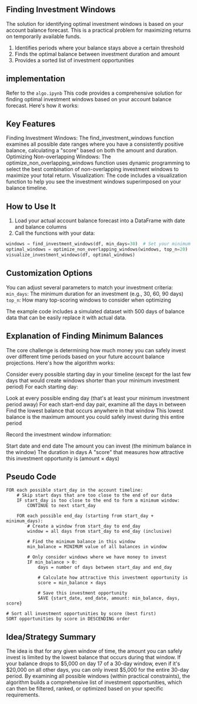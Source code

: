 ## Finding Investment Windows
The solution for identifying optimal investment windows is based on your account balance forecast. This is a practical problem for maximizing returns on temporarily available funds.

1. Identifies periods where your balance stays above a certain threshold
2. Finds the optimal balance between investment duration and amount
3. Provides a sorted list of investment opportunities

## implementation
Refer to the `algo.ipynb`
This code provides a comprehensive solution for finding optimal investment windows based on your account balance forecast.
Here's how it works:

## Key Features
Finding Investment Windows: The find_investment_windows function examines all possible date ranges where you have a consistently positive balance, calculating a "score" based on both the amount and duration.
Optimizing Non-overlapping Windows: The optimize_non_overlapping_windows function uses dynamic programming to select the best combination of non-overlapping investment windows to maximize your total return.
Visualization: The code includes a visualization function to help you see the investment windows superimposed on your balance timeline.

## How to Use It
1. Load your actual account balance forecast into a DataFrame with date and balance columns
2. Call the functions with your data:

```py
windows = find_investment_windows(df, min_days=30)  # Set your minimum investment period
optimal_windows = optimize_non_overlapping_windows(windows, top_n=20)
visualize_investment_windows(df, optimal_windows)
```

## Customization Options
You can adjust several parameters to match your investment criteria:
`min_days`: The minimum duration for an investment (e.g., 30, 60, 90 days)
`top_n`: How many top-scoring windows to consider when optimizing

The example code includes a simulated dataset with 500 days of balance data that can be easily replace it with actual data.


## Explanation of Finding Minimum Balances
The core challenge is determining how much money you can safely invest over different time periods based on your future account balance projections. Here's how the algorithm works:

Consider every possible starting day in your timeline (except for the last few days that would create windows shorter than your minimum investment period)
For each starting day:

Look at every possible ending day (that's at least your minimum investment period away)
For each start-end day pair, examine all the days in between
Find the lowest balance that occurs anywhere in that window
This lowest balance is the maximum amount you could safely invest during this entire period


Record the investment window information:

Start date and end date
The amount you can invest (the minimum balance in the window)
The duration in days
A "score" that measures how attractive this investment opportunity is (amount × days)


## Pseudo Code
```
FOR each possible start_day in the account timeline:
    # Skip start days that are too close to the end of our data
    IF start_day is too close to the end to form a minimum window:
        CONTINUE to next start_day

    FOR each possible end_day (starting from start_day + minimum_days):
        # Create a window from start_day to end_day
        window = all days from start_day to end_day (inclusive)

        # Find the minimum balance in this window
        min_balance = MINIMUM value of all balances in window

        # Only consider windows where we have money to invest
        IF min_balance > 0:
            days = number of days between start_day and end_day

            # Calculate how attractive this investment opportunity is
            score = min_balance × days

            # Save this investment opportunity
            SAVE {start_date, end_date, amount: min_balance, days, score}

# Sort all investment opportunities by score (best first)
SORT opportunities by score in DESCENDING order
```

## Idea/Strategy Summary
The idea is that for any given window of time, the amount you can safely invest is limited by the lowest balance that occurs during that window. If your balance drops to $5,000 on day 17 of a 30-day window, even if it's $20,000 on all other days, you can only invest $5,000 for the entire 30-day period.
By examining all possible windows (within practical constraints), the algorithm builds a comprehensive list of investment opportunities, which can then be filtered, ranked, or optimized based on your specific requirements.
